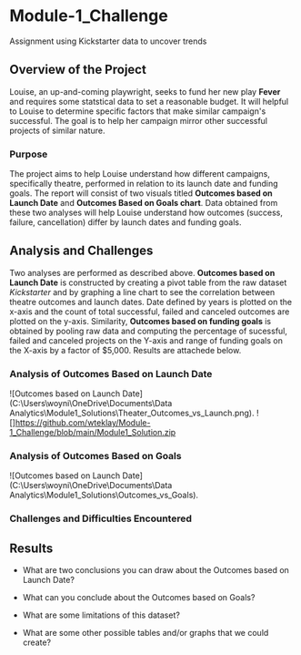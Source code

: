 # Module-1_Challenge
Assignment using Kickstarter data to uncover trends 

## Overview of the Project 
Louise, an up-and-coming playwright, seeks to fund her new play **Fever** and requires some statstical data to set a reasonable budget. It will helpful to Louise to determine specific factors that make similar campaign's successful. The goal is to help her campaign mirror other successful projects of similar nature. 

### Purpose
The project aims to help Louise understand how different campaigns, specifically theatre, performed in relation to its launch date and funding goals. The report will consist of two visuals titled **Outcomes based on Launch Date** and **Outcomes Based on Goals chart**. Data obtained from these two analyses will help Louise understand how outcomes (success, failure, cancellation) differ by launch dates and funding goals. 

## Analysis and Challenges
Two analyses are performed as described above. **Outcomes based on Launch Date** is constructed by creating a pivot table from the raw dataset *Kickstarter*  and by graphing a line chart to see the correlation between theatre outcomes and launch dates. Date defined by years is plotted on the x-axis and the count of total successful, failed and canceled outcomes are plotted on the y-axis. Similarity, **Outcomes based on funding goals** is obtained by pooling raw data and computing the percentage of sucessful, failed and canceled projects on the Y-axis and range of funding goals on the X-axis by a factor of $5,000. Results are attachede below.   

### Analysis of Outcomes Based on Launch Date
![Outcomes based on Launch Date](C:\Users\woyni\OneDrive\Documents\Data Analytics\Module1_Solutions\Theater_Outcomes_vs_Launch.png). 
![]https://github.com/wteklay/Module-1_Challenge/blob/main/Module1_Solution.zip

### Analysis of Outcomes Based on Goals
![Outcomes based on Launch Date](C:\Users\woyni\OneDrive\Documents\Data Analytics\Module1_Solutions\Outcomes_vs_Goals). 

### Challenges and Difficulties Encountered

## Results

- What are two conclusions you can draw about the Outcomes based on Launch Date?

- What can you conclude about the Outcomes based on Goals?

- What are some limitations of this dataset?

- What are some other possible tables and/or graphs that we could create?
